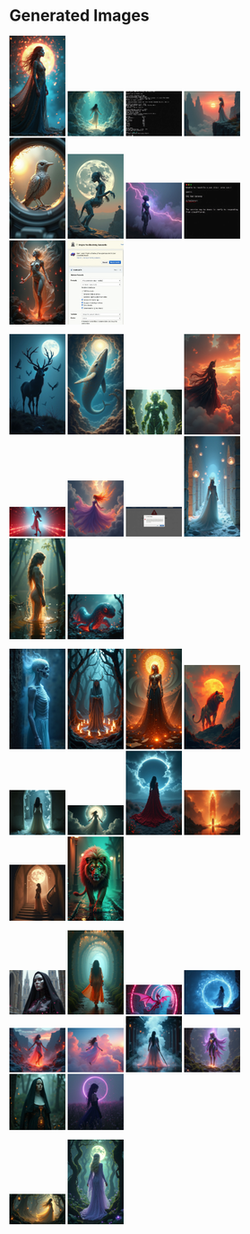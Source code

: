 # Generated Images



<img src="2025_07_25_01.png" width="100"/> <img src="2025_07_25_02.png" width="100"/> <img src="2025_07_25_03.png" width="100"/> <img src="2025_07_25_04.png" width="100"/> <img src="2025_07_25_05.png" width="100"/> <img src="2025_07_25_06.png" width="100"/> <img src="2025_07_25_07.png" width="100"/> <img src="2025_07_25_08.png" width="100"/> <img src="2025_07_25_09.png" width="100"/> <img src="2025_07_25_10.png" width="100"/>

<img src="2025_07_25_11.png" width="100"/> <img src="2025_07_25_12.png" width="100"/> <img src="2025_07_25_13.png" width="100"/> <img src="2025_07_25_14.png" width="100"/> <img src="2025_07_25_15.png" width="100"/> <img src="2025_07_25_16.png" width="100"/> <img src="2025_07_25_17.png" width="100"/> <img src="2025_07_25_18.png" width="100"/> <img src="2025_07_25_19.png" width="100"/> <img src="2025_07_25_20.png" width="100"/>

<img src="2025_07_25_21.png" width="100"/> <img src="2025_07_25_22.png" width="100"/> <img src="2025_07_25_23.png" width="100"/> <img src="2025_07_25_24.png" width="100"/> <img src="2025_07_25_25.png" width="100"/> <img src="2025_07_25_26.png" width="100"/> <img src="2025_07_25_27.png" width="100"/> <img src="2025_07_25_28.png" width="100"/> <img src="2025_07_25_29.png" width="100"/> <img src="2025_07_25_30.png" width="100"/>

<img src="2025_07_25_31.png" width="100"/> <img src="2025_07_25_32.png" width="100"/> <img src="2025_07_25_33.png" width="100"/> <img src="2025_07_25_34.png" width="100"/> <img src="2025_07_25_35.png" width="100"/> <img src="2025_07_25_36.png" width="100"/> <img src="2025_07_25_37.png" width="100"/> <img src="2025_07_25_38.png" width="100"/> <img src="2025_07_25_39.png" width="100"/> <img src="2025_07_25_40.png" width="100"/>

<img src="2025_07_25_41.png" width="100"/> <img src="2025_07_25_42.png" width="100"/>
